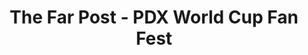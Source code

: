 ---
title: "The Far Post - PDX World Cup Fan Fest"
url: /portland/the-far-post-pdx-world-cup-fan-fest/
shop: Sport
---